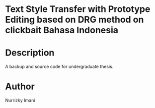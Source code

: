 # Text Style Transfer with Prototype Editing based on DRG method on clickbait Bahasa Indonesia

# Description
A backup and source code for undergraduate thesis. 


# Author 
Nurrizky Imani